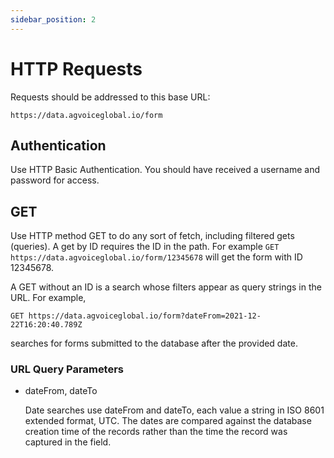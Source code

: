 ```yaml
---
sidebar_position: 2
---
```


# HTTP Requests

Requests should be addressed to this base URL:

`https://data.agvoiceglobal.io/form`

## Authentication

Use HTTP Basic Authentication.  You should have received a username and password for access.

## GET

Use HTTP method GET to do any sort of fetch, including filtered gets (queries). A get by ID requires the ID in the path. For example `GET https://data.agvoiceglobal.io/form/12345678` will get the form with ID 12345678.

A GET without an ID is a search whose filters appear as query strings in the URL.  For example,
```
GET https://data.agvoiceglobal.io/form?dateFrom=2021-12-22T16:20:40.789Z
```
searches for forms submitted to the database after the provided date.

### URL Query Parameters
+ dateFrom, dateTo
  
  Date searches use dateFrom and dateTo, each value a string in ISO 8601 extended format, UTC.  The dates are compared against the database creation time of the records rather than the time the record was captured in the field.